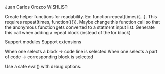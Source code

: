 Juan Carlos Orozco WISHLIST:

Create helper functions for readability. Ex:
function repeat(times){...}. This requires repeat(times, function(){}). Maybe change this function call so that the anonymous function gets converted to a statment input list.
Generate this call when adding a repeat block (instead of the for block)

Support modules
Support extensions

When one selects a block -> code line is selected
When one selects a part of code -> corresponding block is selected

Use a safe eval() with debug options. 